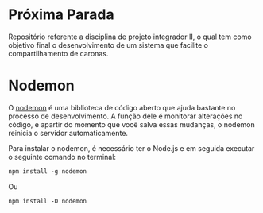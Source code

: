 # Próxima Parada
Repositório referente a disciplina de projeto integrador II, o qual tem como objetivo final o desenvolvimento de um sistema que facilite o compartilhamento de caronas.

# Nodemon
O [nodemon](https://nodemon.io/) é uma biblioteca de código aberto que ajuda bastante no processo de desenvolvimento. A função dele é monitorar alterações no código, e apartir do momento que você salva essas mudanças, o nodemon reinicia o servidor automaticamente.

Para instalar o nodemon, é necessário ter o Node.js e em seguida executar o seguinte comando no terminal:

```html
npm install -g nodemon
```

Ou

```html
npm install -D nodemon
```
